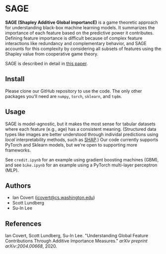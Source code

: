 # SAGE

**SAGE (Shapley Additive Global importancE)** is a game theoretic approach for understanding black-box machine learning models. It summarizes the importance of each feature based on the predictive power it contributes. Defining feature importance is difficult because of complex feature interactions like redundancy and complementary behavior, and SAGE accounts for this complexity by considering all subsets of features using the Shapley value from cooperative game theory.

SAGE is described in detail in [this paper](https://arxiv.org/abs/2004.00668).

## Install

Please clone our GitHub repository to use the code. The only other packages you'll need are `numpy`, `torch`, `sklearn`, and `tqdm`.

## Usage

SAGE is model-agnostic, but it makes the most sense for tabular datasets where each feature (e.g., age) has a consistent meaning. (Structured data types like images are better understood through individal predictions using *local* interpretability methods, such as [SHAP](https://github.com/slundberg/shap).) Our code currently supports PyTorch and Sklearn models, but we're open to supporting more frameworks.

See `credit.ipynb` for an example using gradient boosting machines (GBM), and see `bike.ipynb` for an example using a PyTorch multi-layer perceptron (MLP).

## Authors

- Ian Covert (<icovert@cs.washington.edu>)
- Scott Lundberg
- Su-In Lee

## References

Ian Covert, Scott Lundberg, Su-In Lee. "Understanding Global Feature Contributions Through Additive Importance Measures." *arXiv preprint arXiv:2004.00668*, 2020.
